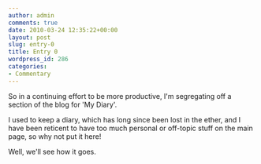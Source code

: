 ```yaml
---
author: admin
comments: true
date: 2010-03-24 12:35:22+00:00
layout: post
slug: entry-0
title: Entry 0
wordpress_id: 286
categories:
- Commentary
---
```


So in a continuing effort to be more productive, I'm segregating off a section of the blog for 'My Diary'.

I used to keep a diary, which has long since been lost in the ether, and I have been reticent to have too much personal or off-topic stuff on the main page, so why not put it here!

Well, we'll see how it goes.
